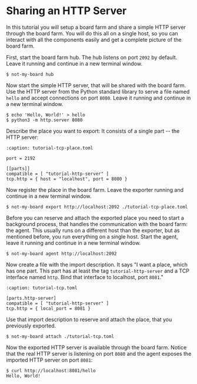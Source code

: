 # Sharing an HTTP Server

In this tutorial you will setup a board farm and share a simple HTTP server
through the board farm. You will do this all on a single host, so you can
interact with all the components easily and get a complete picture of the board
farm.

First, start the board farm hub. The hub listens on port `2092` by default.
Leave it running and continue in a new terminal window.
```console
$ not-my-board hub
```

Now start the simple HTTP server, that will be shared with the board farm. Use
the HTTP server from the Python standard library to serve a file named `hello`
and accept connections on port `8080`. Leave it running and continue in a new
terminal window.
```console
$ echo 'Hello, World!' > hello
$ python3 -m http.server 8080
```

Describe the place you want to export: It consists of a single part -- the HTTP
server:
```{code-block} toml
:caption: tutorial-tcp-place.toml

port = 2192

[[parts]]
compatible = [ "tutorial-http-server" ]
tcp.http = { host = "localhost", port = 8080 }
```

Now register the place in the board farm. Leave the exporter running and
continue in a new terminal window.
```console
$ not-my-board export http://localhost:2092 ./tutorial-tcp-place.toml
```

Before you can reserve and attach the exported place you need to start a
background process, that handles the communication with the board farm: the
agent. This usually runs on a different host than the exporter, but as mentioned
before, you run everything on a single host. Start the agent, leave it running
and continue in a new terminal window.
```console
$ not-my-board agent http://localhost:2092
```

Now create a file with the import description. It says "I want a place, which
has one part. This part has at least the tag `tutorial-http-server` and a TCP
interface named `http`. Bind that interface to localhost, port `8081`."
```{code-block} toml
:caption: tutorial-tcp.toml

[parts.http-server]
compatible = [ "tutorial-http-server" ]
tcp.http = { local_port = 8081 }
```

Use that import description to reserve and attach the place, that you previously
exported.
```console
$ not-my-board attach ./tutorial-tcp.toml
```

Now the exported HTTP server is available through the board farm. Notice that
the real HTTP server is listening on port `8080` and the agent exposes the
imported HTTP server on port `8081`:
```console
$ curl http://localhost:8081/hello
Hello, World!
```
